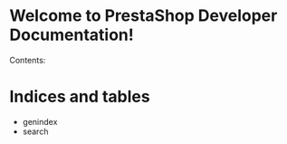 Welcome to PrestaShop Developer Documentation!
==============================================

Contents:

Indices and tables
==================

-   genindex
-   search


